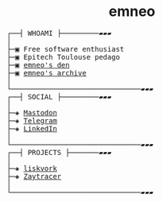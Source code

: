 <h1 align="center">
emneo
</h1>
<pre>
┌──┤ WHOAMI ├─────────▰▰▰
│
├─▣ Free software enthusiast
├─▣ Epitech Toulouse pedago
├─▣ <a href="https://emneo.dev/">emneo's den</a>
├─▣ <a href="https://github.com/emneo-archive/">emneo's archive</a>
│
└───────────────────────────────▰▰▰
┌──┤ SOCIAL ├─────────▰▰▰
│
├─◈ <a href="https://fosstodon.org/@emneo">Mastodon</a>
├─◈ <a href="https://t.me/emneo_dev">Telegram</a>
├─◈ <a href="https://www.linkedin.com/in/emily-flion">LinkedIn</a>
│
└───────────────────────────────▰▰▰
┌──┤ PROJECTS ├───────▰▰▰
│
├─◈ <a href="https://github.com/liskvork/liskvork">liskvork</a>
├─◈ <a href="https://github.com/Miou-zora/Zaytracer">Zaytracer</a>
│
└───────────────────────────────▰▰▰
</pre>
